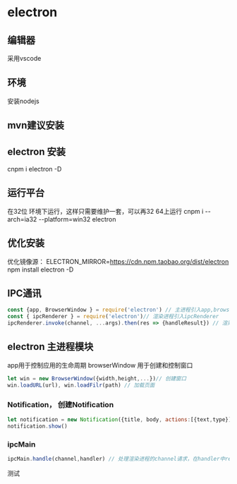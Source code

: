 # electron 

## 编辑器 
采用vscode 

## 环境
安装nodejs

## mvn建议安装

## electron 安装
cnpm i electron -D

## 运行平台
在32位 环境下运行，这样只需要维护一套，可以再32 64上运行
cnpm i --arch=ia32 --platform=win32 electron 

## 优化安装
优化镜像源：
ELECTRON_MIRROR=https://cdn.npm.taobao.org/dist/electron npm install electron -D


## IPC通讯
```js
const {app, BrowserWindow } = require('electron') // 主进程引入app,browserWindow模块
const { ipcRenderer } = require('electron')// 渲染进程引入ipcRenderer
ipcRenderer.invoke(channel, ...args).then(res => {handleResult}) // 渲染进程跟主进程发送请求
```

## electron 主进程模块
app用于控制应用的生命周期
browserWindow 用于创建和控制窗口
```js
let win = new BrowserWindow({width,height,...})// 创建窗口
win.loadURL(url), win.loadFilr(path) // 加载页面
```
### Notification， 创建Notification
```js
let notification = new Notification({title, body, actions:[{text,type}]})
notification.show()
```
### ipcMain
```js
ipcMain.handle(channel,handler) // 处理渲染进程的channel请求，在handler中return返回结果
```

测试

